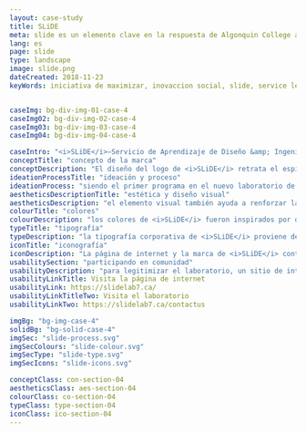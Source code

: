 ```yaml
---
layout: case-study
title: SLiDE
meta: slide es un elemento clave en la respuesta de Algonquin College a un reporte de 2017 que recomenda una iniciativa de maximizar la capacidad de instituciones de estudios superiores
lang: es
page: slide
type: landscape
image: slide.png
dateCreated: 2018-11-23
keyWords: iniciativa de maximizar, inovaccion social, slide, service learning, trabajo aplicado, design, ingeneria, tecnologia, media y diseno, servicio comunitario, ottawa, Canada, algonquin college, alves, diseno


caseImg: bg-div-img-01-case-4
caseImg02: bg-div-img-02-case-4
caseImg03: bg-div-img-03-case-4
caseImg04: bg-div-img-04-case-4

caseIntro: "<i>SLiDE</i>–Servicio de Aprendizaje de Diseño &amp; Ingeniería. <i>SLiDE</i> es un elemento clave en la respuesta de <i>Algonquin College</i> a un reporte de 2017 que recomenda una iniciativa de maximizar la capacidad de instituciones de estudios superiores a crear bases sociales para comunidades canadienses. <i>SLiDE</i> tiene la intención de captar los talentos de estudiantes de Algonquin College de las facultades de Comunicación, Diseño y Teconologías Avanzadas para prover soporte a organizaciones basadas en comunidad en el área de technología digital."
conceptTitle: "concepto de la marca"
conceptDescription: "El diseño del logo de <i>SLiDE</i> retrata el espíritu de comunidad que los clientes aprecian de una agencia social competente. una agencia que refleja comunidad, parcería y pasos hacia cambio y el futuro."
ideationProcessTitle: "ideación y proceso"
ideationProcess: "siendo el primer programa en el nuevo laboratorio de inovación social en Algonquin College, la marca de <i>SLiDE</i> fue diseñado para representar el flujo y la transición de desarrollo dentro de la comunidad con colores y la estructura visual de los logotipos exploran movimiento y transición a través de la mezcla de colores."
aestheticsDescriptionTitle: "estética y diseño visual"
aestheticsDescription: "el elemento visual también ayuda a renforzar la transición hacia adelante que representa la inovación y la dirección a la que mueve la organización. Este movimiento y sentimiento dentro del logotipo implica que <i>SLiDE</i> ayudará a impulsar sus clientes hacia sus destinos deseados con soluciones precisas de resolución de problemas."
colourTitle: "colores"
colourDescription: "los colores de <i>SLiDE</i> fueron inspirados por dos elementos clave: la comunidad y los estudiantes que conforman a <i>SLiDE</i>. el color rojo fue inspirado por el sillón rojo de Stanford que representa el laboratorio de inovación social y todos los alumnos involucrados en este movimiento social. el amarrillo representa la comunidad de ottawa. el gradiente entre ambos colores representa el movimiento y el cambio que ocurre por la colaboración y el esfuerzo tanto del laboratorio de <i>SLiDE</i> y los estudiantes."
typeTitle: "tipografía"
typeDescription: "la tipografía corporativa de <i>SLiDE</i> proviene de un tipo de letra de google llamada sans. este tipo de letra simboliza fuerza y el peso de letra ayuda a establecer presencia y profesionalismo que se espera de una empresa social."
iconTitle: "iconografía"
iconDescription: "La página de internet y la marca de <i>SLiDE</i> contiene iconografía personalizada simple. el uso de tonos y contornos grises representa el estado actual de la comunidad y los colores de accento representan los sectores para los cuales los alumnos y el laboratorio de inovación social dan soluciones."
usabilitySection: "participando en comunidad"
usabilityDescription: "para legitimizar el laboratorio, un sitio de internet fue creado para ayudar a dar cara al nombre de <i>SLiDE</i> y crear un canal para los miembros de la comunidad y empresas para visitar y aprender más sobre el servicio de aprendizaje."
usabilityLinkTitle: Visita la página de internet
usabilityLink: https://slidelab7.ca/
usabilityLinkTitleTwo: Visita el laboratorio
usabilityLinkTwo: https://slidelab7.ca/contactus

imgBg: "bg-img-case-4"
solidBg: "bg-solid-case-4"
imgSec: "slide-process.svg"
imgSecColours: "slide-colour.svg"
imgSecType: "slide-type.svg"
imgSecIcons: "slide-icons.svg"

conceptClass: con-section-04
aestheticsClass: aes-section-04
colourClass: co-section-04
typeClass: type-section-04
iconClass: ico-section-04
---
```

